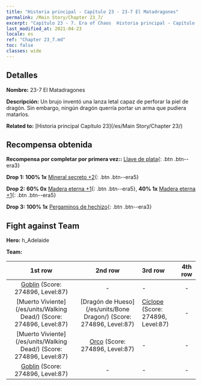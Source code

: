 ```yaml
---
title: "Historia principal - Capítulo 23 - 23-7 El Matadragones"
permalink: /Main Story/Chapter 23_7/
excerpt: "Capítulo 23 - 7. Era of Chaos  Historia principal - Capítulo 23_7. 23-7 El Matadragones"
last_modified_at: 2021-04-23
locale: es
ref: "Chapter 23_7.md"
toc: false
classes: wide
---
```


## Detalles

 **Nombre:** 23-7 El Matadragones

 **Descripción:** Un brujo inventó una lanza letal capaz de perforar la piel de dragón. Sin embargo, ningún dragón querría portar un arma que pudiera matarlos.

 **Related to:** [Historia principal Capítulo 23](/es/Main Story/Chapter 23/)

## Recompensa obtenida

 **Recompensa por completar por primera vez::** [Llave de plata](/ItemsES/con_693/){: .btn .btn--era3}

 **Drop 1:** **100% 1x** [Mineral secreto +2](/ItemsES/mat_75/){: .btn .btn--era5}

 **Drop 2:** **60% 0x** [Madera eterna +1](/ItemsES/mat_69/){: .btn .btn--era5}, **40% 1x** [Madera eterna +1](/ItemsES/mat_69/){: .btn .btn--era5}

 **Drop 3:** **100% 1x** [Pergaminos de hechizo](/ItemsES/con_694/){: .btn .btn--era3}


## Fight against Team
 **Hero:** h_Adelaide

 **Team:**


  | 1st row | 2nd row | 3rd row | 4th row |
  |:----:|:----:|:----|:----:|
  | [Goblin](/es/units/Goblin/) (Score: 274896, Level:87)  | - | - | - |
  | [Muerto Viviente](/es/units/Walking Dead/) (Score: 274896, Level:87)  | [Dragón de Hueso](/es/units/Bone Dragon/) (Score: 274896, Level:87)  | [Cíclope](/es/units/Cyclops/) (Score: 274896, Level:87)  | - |
  | [Muerto Viviente](/es/units/Walking Dead/) (Score: 274896, Level:87)  | [Orco](/es/units/Orc/) (Score: 274896, Level:87)  | - | - |
  | [Goblin](/es/units/Goblin/) (Score: 274896, Level:87)  | - | - | - |


